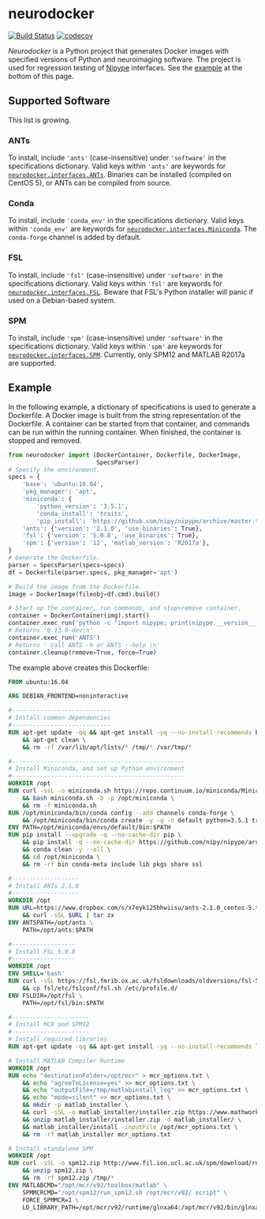 # neurodocker

[![Build Status](https://travis-ci.org/kaczmarj/neurodocker.svg?branch=master)](https://travis-ci.org/kaczmarj/neurodocker)
[![codecov](https://codecov.io/gh/kaczmarj/neurodocker/branch/master/graph/badge.svg)](https://codecov.io/gh/kaczmarj/neurodocker)


_Neurodocker_ is a Python project that generates Docker images with specified versions of Python and neuroimaging software. The project is used for regression testing of [Nipype](https://github.com/nipy/nipype/) interfaces. See the [example](#example) at the bottom of this page.



## Supported Software

This list is growing.

### ANTs

To install, include `'ants'` (case-insensitive) under `'software'` in the specifications dictionary. Valid keys within `'ants'` are keywords for [`neurodocker.interfaces.ANTs`](neurodocker/interfaces/ants.py#L27). Binaries can be installed (compiled on CentOS 5), or ANTs can be compiled from source.

### Conda

To install, include `'conda_env'` in the specifications dictionary. Valid keys within `'conda_env'` are keywords for [`neurodocker.interfaces.Miniconda`](neurodocker/interfaces/miniconda.py#L12). The `conda-forge` channel is added by default.

### FSL

To install, include `'fsl'` (case-insensitive) under `'software'` in the specifications dictionary. Valid keys within `'fsl'` are keywords for [`neurodocker.interfaces.FSL`](neurodocker/interfaces/fsl.py#L11). Beware that FSL's Python installer will panic if used on a Debian-based system.

### SPM

To install, include `'spm'` (case-insensitive) under `'software'` in the specifications dictionary. Valid keys within `'spm'` are keywords for [`neurodocker.interfaces.SPM`](neurodocker/interfaces/spm.py#L17). Currently, only SPM12 and MATLAB R2017a are supported.



## Example


In the following example, a dictionary of specifications is used to generate a Dockerfile. A Docker image is built from the string representation of the Dockerfile. A container can be started from that container, and commands can be run within the running container. When finished, the container is stopped and removed.


```python
from neurodocker import (DockerContainer, Dockerfile, DockerImage,
                         SpecsParser)
# Specify the environment.
specs = {
    'base': 'ubuntu:16.04',
    'pkg_manager': 'apt',
    'miniconda': {
        'python_version': '3.5.1',
        'conda_install': 'traits',
        'pip_install': 'https://github.com/nipy/nipype/archive/master.tar.gz'},
    'ants': {'version': '2.1.0', 'use_binaries': True},
    'fsl': {'version': '5.0.8', 'use_binaries': True},
    'spm': {'version': '12', 'matlab_version': 'R2017a'},
}
# Generate the Dockerfile.
parser = SpecsParser(specs=specs)
df = Dockerfile(parser.specs, pkg_manager='apt')

# Build the image from the Dockerfile.
image = DockerImage(fileobj=df.cmd).build()

# Start up the container, run commands, and stop+remove container.
container = DockerContainer(img).start()
container.exec_run('python -c "import nipype; print(nipype.__version__)"')
# Returns '0.13.0-dev\n'
container.exec_run('ANTS')
# Returns ' call ANTS -h or ANTS --help \n'
container.cleanup(remove=True, force=True)
```

The example above creates this Dockerfile:

```dockerfile
FROM ubuntu:16.04

ARG DEBIAN_FRONTEND=noninteractive

#----------------------------
# Install common dependencies
#----------------------------
RUN apt-get update -qq && apt-get install -yq --no-install-recommends bzip2 ca-certificates curl unzip \
    && apt-get clean \
    && rm -rf /var/lib/apt/lists/* /tmp/* /var/tmp/*

#-------------------------------------------------
# Install Miniconda, and set up Python environment
#-------------------------------------------------
WORKDIR /opt
RUN curl -ssL -o miniconda.sh https://repo.continuum.io/miniconda/Miniconda3-latest-Linux-x86_64.sh \
    && bash miniconda.sh -b -p /opt/miniconda \
    && rm -f miniconda.sh
RUN /opt/miniconda/bin/conda config --add channels conda-forge \
    && /opt/miniconda/bin/conda create -y -q -n default python=3.5.1 traits
ENV PATH=/opt/miniconda/envs/default/bin:$PATH
RUN pip install --upgrade -q --no-cache-dir pip \
    && pip install -q --no-cache-dir https://github.com/nipy/nipype/archive/master.tar.gz \
    && conda clean -y --all \
    && cd /opt/miniconda \
    && rm -rf bin conda-meta include lib pkgs share ssl

#-------------------
# Install ANTs 2.1.0
#-------------------
WORKDIR /opt
RUN URL=https://www.dropbox.com/s/x7eyk125bhwiisu/ants-2.1.0_centos-5.tar.gz?dl=1 \
    && curl -sSL $URL | tar zx
ENV ANTSPATH=/opt/ants \
    PATH=/opt/ants:$PATH

#------------------
# Install FSL 5.0.8
#------------------
WORKDIR /opt
ENV SHELL='bash'
RUN curl -sSL https://fsl.fmrib.ox.ac.uk/fsldownloads/oldversions/fsl-5.0.8-centos5_64.tar.gz | tar zx \
    && cp fsl/etc/fslconf/fsl.sh /etc/profile.d/
ENV FSLDIR=/opt/fsl \
    PATH=/opt/fsl/bin:$PATH

#----------------------
# Install MCR and SPM12
#----------------------
# Install required libraries
RUN apt-get update -qq && apt-get install -yq --no-install-recommends libxext6 libxt6

# Install MATLAB Compiler Runtime
WORKDIR /opt
RUN echo "destinationFolder=/opt/mcr" > mcr_options.txt \
    && echo "agreeToLicense=yes" >> mcr_options.txt \
    && echo "outputFile=/tmp/matlabinstall_log" >> mcr_options.txt \
    && echo "mode=silent" >> mcr_options.txt \
    && mkdir -p matlab_installer \
    && curl -sSL -o matlab_installer/installer.zip https://www.mathworks.com/supportfiles/downloads/R2017a/deployment_files/R2017a/installers/glnxa64/MCR_R2017a_glnxa64_installer.zip \
    && unzip matlab_installer/installer.zip -d matlab_installer/ \
    && matlab_installer/install -inputFile /opt/mcr_options.txt \
    && rm -rf matlab_installer mcr_options.txt

# Install standalone SPM
WORKDIR /opt
RUN curl -sSL -o spm12.zip http://www.fil.ion.ucl.ac.uk/spm/download/restricted/utopia/dev/spm12_latest_Linux_R2017a.zip \
    && unzip spm12.zip \
    && rm -rf spm12.zip /tmp/*
ENV MATLABCMD="/opt/mcr/v92/toolbox/matlab" \
    SPMMCRCMD="/opt/spm12/run_spm12.sh /opt/mcr/v92/ script" \
    FORCE_SPMMCR=1 \
    LD_LIBRARY_PATH=/opt/mcr/v92/runtime/glnxa64:/opt/mcr/v92/bin/glnxa64:/opt/mcr/v92/sys/os/glnxa64:$LD_LIBRARY_PATH
```
